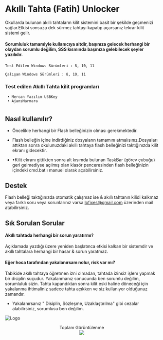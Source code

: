 
# Akıllı Tahta (Fatih) Unlocker 
Okullarda bulunan akıllı tahtaların kilit sistemini basit bir şekilde geçmenizi sağlar.Etkisi sonsuza dek sürmez tahtayı kapatıp açarsanız tekrar kilit sistemi gelir.
#### Sorumluluk tamamiyle kullanıcıya aitdir, başınıza gelecek herhangi bir olaydan sorumlu değilim, SSS kısmında başınıza gelebilecek şeyler yazılıdır.

### 
```
Test Edilen Windows Sürümleri : 8, 10, 11
```
```
Çalışan Windows Sürümleri : 8, 10, 11
```
### Test edilen  Akıllı Tahta kilit programları 
```
 • Mercan Yazılım USBKey       
 • AjansMarmara
```
#
## Nasıl kullanılır?
- Öncelikle herhangi bir Flash belleğinizin olması gerekmektedir.
- Flash belleğin içine indirdiğiniz dosyaların tamamını atmalısınız.Dosyaları attıktan sonra okulunuzdaki  akıllı tahtaya flash belleğinizi taktığınızda kilit ekranı gidecektir.             
 
- •Kilit ekranı gittikten sonra alt kısımda bulunan TaskBar (görev çubuğu) geri gelmediyse açılmış olan klasör penceresinden flash belleğinizin içindeki cmd.bat ı manuel olarak açabilirsiniz.


## Destek

Flash belleği taktığınızda otomatik çalışmaz ise & akıllı tahtanın kilidi kalkmaz veya farklı soru veya sorunlarınız varsa lofixes@gmail.com üzerinden mail atabilirsiniz.

  


## Sık Sorulan Sorular

#### Akıllı tahtada herhangi bir sorun yaratırmı?

Açıklamada yazdığı üzere yeniden başlatınca etkisi kalkan bir sistemdir ve akıllı tahtalara herhangi bir hasar & sorun yaratmaz.

#### Eğer hoca tarafından yakalanırsam nolur, risk var mı?

Tabikide akıllı tahtaya öğretmen izni olmadan, tahtada izinsiz işlem yapmak bir disiplin suçudur.
Yakalanmanız sonucunda ben sorumlu değilim, sorumluluk sizin.
Tahta kapandıktan sonra kilit eski haline döneceği için yakalanma ihtimaliniz sadece tahta açıkken ve siz kullanıyor olduğunuz zamandır. 

- Yakalanırsanız " Disiplin, Sözleşme, Uzaklaştırılma" gibi cezalar alabilirsiniz, sorumlusu ben değilim. 
  
![Logo](https://i.hizliresim.com/kvzl0j8.jpg)

 <p align="center"> 
      Toplam Görüntülenme<br>
  <img src="https://profile-counter.glitch.me/TalhaDevv/count.svg" />
</p>   
